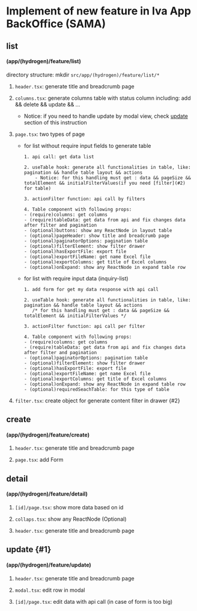 # Implement of new feature in Iva App BackOffice (SAMA)

## list 

#### (app/(hydrogen)/feature/list)

directory structure: mkdir `src/app/(hydrogen)/feature/list/*`

1.  `header.tsx`: generate title and breadcrumb page
2.  `columns.tsx`: generate columns table with status column including: add && delete && update && ...
    - Notice: if you need to handle update by modal view, check [update](#1) section of this instruction
3.  `page.tsx`: two types of page

    - for list without require input fields to generate table

          1. api call: get data list

          2. useTable hook: generate all functionalities in table, like: pagination && handle table layout && actions
              - Notice: for this handling must get : data && pageSize && totalElement && initialFilterValues(if you need [filter](#2) for table)

          3. actionFilter function: api call by filters

          4. Table component with following props:
          - (require)columns: get columns
          - (require)tableData: get data from api and fix changes data after filter and pagination
          - (optional)buttons: show any ReactNode in layout table
          - (optional)pageHeader: show title and breadcrumb page
          - (optional)paginatorOptions: pagination table
          - (optional)filterElement: show filter drawer
          - (optional)hasExportFile: export file
          - (optional)exportFileName: get name Excel file
          - (optional)exportColumns: get title of Excel columns
          - (optional)onExpand: show any ReactNode in expand table row

    - for list with require input data (inquiry-list)

          1. add form for get my data response with api call

          2. useTable hook: generate all functionalities in table, like: pagination && handle table layout && actions
             /* for this handling must get : data && pageSize && totalElement && initialFilterValues */

          3. actionFilter function: api call per filter

          4. Table component with following props:
          - (require)columns: get columns
          - (require)tableData: get data from api and fix changes data after filter and pagination
          - (optional)paginatorOptions: pagination table
          - (optional)filterElement: show filter drawer
          - (optional)hasExportFile: export file
          - (optional)exportFileName: get name Excel file
          - (optional)exportColumns: get title of Excel columns
          - (optional)onExpand: show any ReactNode in expand table row
          - (optional)requiredSeachTable: for this type of table

4.  `filter.tsx`: create object for generate content filter in drawer {#2}

## create 

#### (app/(hydrogen)/feature/create)

1.  `header.tsx`: generate title and breadcrumb page

2.  `page.tsx`: add Form

## detail 

#### (app/(hydrogen)/feature/detail)

1. `[id]/page.tsx`: show more data based on id

2. `collaps.tsx`: show any ReactNode (Optional)

3. `header.tsx`: generate title and breadcrumb page

## update {#1}

#### (app/(hydrogen)/feature/update)

1. `header.tsx`: generate title and breadcrumb page

2. `modal.tsx`: edit row in modal

3. `[id]/page.tsx`: edit data with api call (in case of form is too big)
